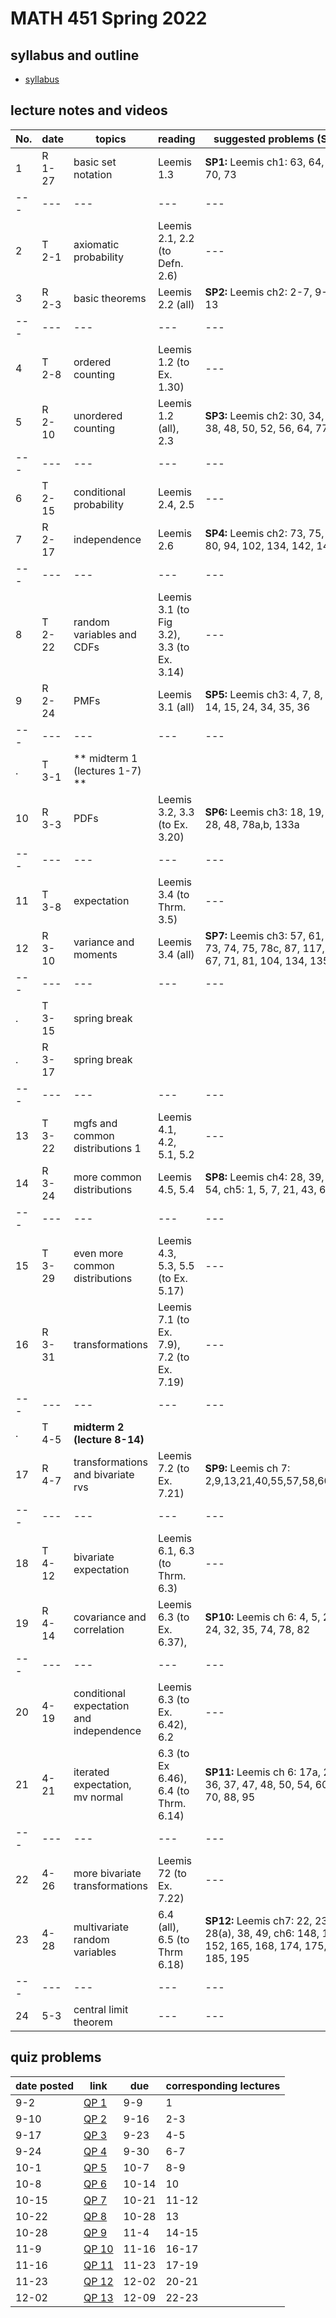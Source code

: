 # MATH 451 Spring 2022

## syllabus and outline

- [syllabus](docs/syllabus.md)

## lecture notes and videos

No. | date | topics | reading | suggested problems (SP) | notes | videos | 
--- | --- | --- | --- | --- | --- | --- |
1|R 1-27 | basic set notation | Leemis 1.3 | **SP1:** Leemis ch1: 63, 64, 69, 70, 73 | [sec1](lns/lec1_1.pdf), [sec2](lns/lec1_2.pdf)| [vid1](), [vid2]()|
--- | --- | --- | --- | --- | --- | --- |
2|T 2-1 | axiomatic probability | Leemis 2.1, 2.2 (to Defn. 2.6) | --- | [sec1](lns/lec2_1.pdf), [sec2](lns/lec2_2.pdf)| [vid1](), [vid2]()|
3|R 2-3 | basic theorems | Leemis 2.2 (all) | **SP2:** Leemis ch2: 2-7, 9-11, 13 | [sec1](lns/lec3_1.pdf), [sec2](lns/lec3_2.pdf)| [vid1](), [vid2]()|
--- | --- | --- | --- | --- | --- | --- |
4|T 2-8 | ordered counting | Leemis 1.2 (to Ex. 1.30) | --- | [sec1](lns/lec4_1.pdf), [sec2](lns/lec4_2.pdf)| [vid1](), [vid2]()|
5|R 2-10 | unordered counting | Leemis 1.2 (all), 2.3 | **SP3:** Leemis ch2: 30, 34, 36, 38, 48, 50, 52, 56, 64, 77 | [sec1](lns/lec5_1.pdf), [sec2](lns/lec5_2.pdf)| [vid1](), [vid2]()|
--- | --- | --- | --- | --- | --- | --- |
6|T 2-15 | conditional probability | Leemis 2.4, 2.5| --- | [sec1](lns/lec6_1.pdf), [sec2](lns/lec6_2.pdf)| [vid1](), [vid2]()|
7|R 2-17 | independence | Leemis 2.6 | **SP4:** Leemis ch2: 73, 75, 76, 80, 94, 102, 134, 142, 146 | [sec1](lns/lec7_1.pdf), [sec2](lns/lec7_2.pdf)| [vid1](), [vid2]()|
--- | --- | --- | --- | --- | --- | --- |
8|T 2-22 | random variables and CDFs | Leemis 3.1 (to Fig 3.2), 3.3 (to Ex. 3.14) | --- | [sec1](lns/lec8_1.pdf), [sec2](lns/lec8_2.pdf)| [vid1](), [vid2]()|
9|R 2-24 | PMFs | Leemis 3.1 (all) | **SP5:** Leemis ch3: 4, 7, 8, 9, 14, 15, 24, 34, 35, 36| [sec1](lns/lec9_1.pdf), [sec2](lns/lec9_2.pdf)| [vid1](), [vid2]()|
--- | --- | --- | --- | --- | --- | --- |
. |T 3-1 | ** midterm 1 (lectures 1-7) **  |
10|R 3-3 | PDFs | Leemis 3.2, 3.3 (to Ex. 3.20)| **SP6:** Leemis ch3: 18, 19, 25, 28, 48, 78a,b, 133a | [sec1](lns/lec10_1.pdf), [sec2](lns/lec10_2.pdf)| [vid1](), [vid2]()|
--- | --- | --- | --- | --- | --- | --- |
11|T 3-8 | expectation | Leemis 3.4 (to Thrm. 3.5) | --- | [sec1](lns/lec11_1.pdf), [sec2](lns/lec11_2.pdf)| [vid1](), [vid2]()|
12|R 3-10 | variance and moments | Leemis 3.4 (all) | **SP7:** Leemis ch3: 57, 61, 65, 73, 74, 75, 78c, 87, 117, 54, 67, 71, 81, 104, 134, 135| [sec1](lns/lec12_1.pdf), [sec2](lns/lec12_2.pdf)| [vid1](), [vid2]()|
--- | --- | --- | --- | --- | --- | --- |
.|T  3-15 | spring break |
.|R  3-17 | spring break |
--- | --- | --- | --- | --- | --- | --- |
13|T 3-22 | mgfs and common distributions 1 | Leemis 4.1, 4.2, 5.1, 5.2 | --- | [sec1](lns/lec13_1.pdf), [sec2](lns/lec13_2.pdf)| [vid1](), [vid2]()|
14|R 3-24 | more common distributions | Leemis 4.5, 5.4 | **SP8:** Leemis ch4: 28, 39, 48, 54, ch5: 1, 5, 7, 21, 43, 69 | [sec1](lns/lec14_1.pdf), [sec2](lns/lec14_2.pdf)| [vid1](), [vid2]()
|--- | --- | --- | --- | --- | --- | --- |
15|T 3-29 | even more common distributions | Leemis 4.3, 5.3, 5.5 (to Ex. 5.17) | --- | [sec1](lns/lec15_1.pdf), [sec2](lns/lec15_2.pdf)| [vid1](), [vid2]()|
16|R 3-31 | transformations | Leemis 7.1 (to Ex. 7.9), 7.2 (to Ex. 7.19) | --- | [sec1](lns/lec16_1.pdf), [sec2](lns/lec16_2.pdf)| [vid1](), [vid2]()|
--- | --- | --- | --- | --- | --- | --- |
. |T 4-5 | **midterm 2 (lecture 8-14)** | 
17|R 4-7 | transformations and bivariate rvs | Leemis 7.2 (to Ex. 7.21) | **SP9:** Leemis ch 7: 2,9,13,21,40,55,57,58,60,63 | [sec1](lns/lec17_1.pdf), [sec2](lns/lec17_2.pdf)| [vid1](), [vid2]()|
--- | --- | --- | --- | --- | --- | --- |
18|T 4-12 | bivariate expectation| Leemis 6.1, 6.3 (to Thrm. 6.3) | --- | [sec1](lns/lec18_1.pdf), [sec2](lns/lec18_2.pdf)| [vid1](), [vid2]()|
19|R 4-14 | covariance and correlation | Leemis 6.3 (to Ex. 6.37),  | **SP10:** Leemis ch 6: 4, 5, 22, 24, 32, 35, 74, 78, 82 | [sec1](lns/lec19_1.pdf), [sec2](lns/lec19_2.pdf)| [vid1](), [vid2]()|
--- | --- | --- | --- | --- | --- | --- |
20|4-19 | conditional expectation and independence | Leemis 6.3 (to Ex. 6.42), 6.2 | --- | [sec1](lns/lec20_1.pdf), [sec2](lns/lec20_2.pdf)| [vid1](), [vid2]()|
21|4-21 | iterated expectation, mv normal | 6.3 (to Ex 6.46), 6.4 (to Thrm. 6.14) | **SP11:** Leemis ch 6: 17a, 20, 36, 37, 47, 48, 50, 54, 60, 70, 88, 95 | [sec1](lns/lec21_1.pdf), [sec2](lns/lec21_2.pdf)| [vid1](), [vid2]()|
--- | --- | --- | --- | --- | --- | --- |
22|4-26 | more bivariate transformations | Leemis 72 (to Ex. 7.22) | --- | [sec1](lns/lec22_1.pdf), [sec2](lns/lec22_2.pdf)| [vid1](), [vid2]()|
23|4-28 | multivariate random variables | 6.4 (all), 6.5 (to Thrm 6.18) | **SP12:** Leemis ch7: 22, 23, 28(a), 38, 49, ch6: 148, 150, 152, 165, 168, 174, 175, 185, 195 | [sec1](lns/lec23_1.pdf), [sec2](lns/lec23_2.pdf)| [vid1](), [vid2]()|
--- | --- | --- | --- | --- | --- | --- |
24|5-3 | central limit theorem | --- | --- | [sec1](lns/lec24_1.pdf), [sec2](lns/lec24_2.pdf)| [vid1](), [vid2]()|



## quiz problems

date posted | link | due | corresponding lectures |
--- | --- | --- | --- |
9-2 | [QP 1](qp/qp1.pdf) | 9-9 | 1
9-10 | [QP 2](qp/qp2.pdf) | 9-16 | 2-3
9-17 | [QP 3](qp/qp3.pdf) | 9-23 | 4-5
9-24 | [QP 4](qp/qp4.pdf) | 9-30 | 6-7
10-1 | [QP 5](qp/qp5.pdf) | 10-7 | 8-9
10-8 | [QP 6](qp/qp6.pdf) | 10-14 | 10
10-15 | [QP 7](qp/qp7.pdf) | 10-21 | 11-12
10-22 | [QP 8](qp/qp8.pdf) | 10-28 | 13
10-28 | [QP 9](qp/qp9.pdf) | 11-4 | 14-15
11-9 | [QP 10](qp/qp10.pdf) | 11-16 | 16-17
11-16 | [QP 11](qp/qp11.pdf) | 11-23 | 17-19
11-23 | [QP 12](qp/qp12.pdf) | 12-02 | 20-21
12-02 | [QP 13](qp/qp13.pdf) | 12-09 | 22-23